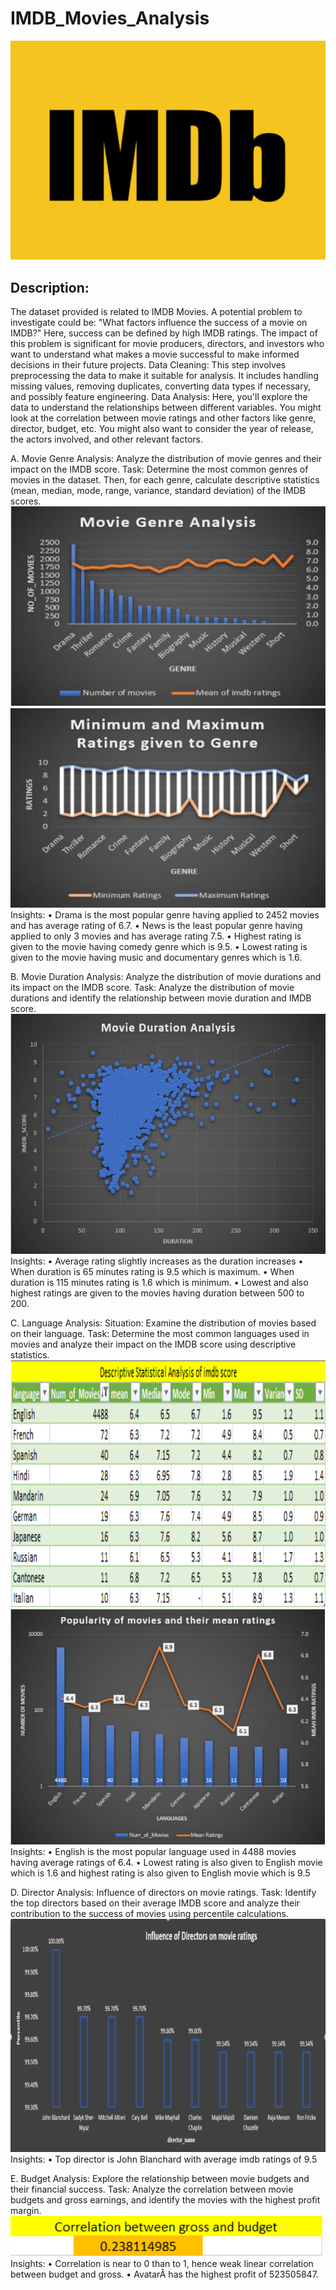 # IMDB_Movies_Analysis
![](IMDb_logo.PNG)

## Description:
The dataset provided is related to IMDB Movies.
A potential problem to investigate could be: "What factors influence the success of a movie on IMDB?" Here, success can be defined by high IMDB ratings.
The impact of this problem is significant for movie producers, directors, and investors who want to understand what makes a movie successful to make informed decisions in their future projects.
Data Cleaning: This step involves preprocessing the data to make it suitable for analysis. It includes handling missing values, removing duplicates, converting data types if necessary, and possibly feature engineering.
Data Analysis: Here, you'll explore the data to understand the relationships between different variables. You might look at the correlation between movie ratings and other factors like genre, director, budget, etc.
You might also want to consider the year of release, the actors involved, and other relevant factors.

A. Movie Genre Analysis: Analyze the distribution of movie genres and their impact on the IMDB score.
Task: Determine the most common genres of movies in the dataset. Then, for each genre, calculate descriptive statistics (mean, median, mode, range, variance, standard deviation) of the IMDB scores.
![](A1.PNG)
![](A2.PNG)
Insights:
• Drama is the most popular genre having applied to 2452 movies and has average rating of 6.7.
• News is the least popular genre having applied to only 3 movies and has average rating 7.5.
• Highest rating is given to the movie having comedy genre which is 9.5.
• Lowest rating is given to the movie having music and documentary genres which is 1.6.

B. Movie Duration Analysis: Analyze the distribution of movie durations and its impact on the IMDB score.
Task: Analyze the distribution of movie durations and identify the relationship between movie duration and IMDB score.
![](B.PNG)
Insights:
• Average rating slightly increases as the duration increases
• When duration is 65 minutes rating is 9.5 which is maximum.
• When duration is 115 minutes rating is 1.6 which is minimum.
• Lowest and also highest ratings are given to the movies having duration between 500 to 200.

C. Language Analysis: Situation: Examine the distribution of movies based on their language.
Task: Determine the most common languages used in movies and analyze their impact on the IMDB score using descriptive statistics.
![](C1.PNG)
![](C2.PNG)
Insights:
• English is the most popular language used in 4488 movies having average ratings of 6.4.
• Lowest rating is also given to English movie which is 1.6 and highest rating is also given to English movie which is 9.5

D. Director Analysis: Influence of directors on movie ratings.
Task: Identify the top directors based on their average IMDB score and analyze their contribution to the success of movies using percentile calculations.
![](D.PNG)
Insights:
• Top director is John Blanchard with average imdb ratings of 9.5

E. Budget Analysis: Explore the relationship between movie budgets and their financial success.
Task: Analyze the correlation between movie budgets and gross earnings, and identify the movies with the highest profit margin.
![](E.PNG)
Insights:
• Correlation is near to 0 than to 1, hence weak linear correlation between budget and gross.
• AvatarÂ has the highest profit of 523505847.

